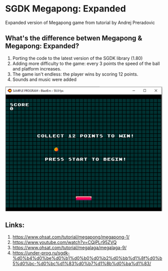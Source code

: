 # SGDK Megapong: Expanded
Expanded version of Megapong game from tutorial by Andrej Preradovic

## What's the difference betwen Megapong & Megapong: Expanded?

1) Porting the code to the latest version of the SGDK library (1.80)
2) Adding more difficulty to the game: every 3 points the speed of the ball and platform increases.
3) The game isn't endless: the player wins by scoring 12 points.
4) Sounds and music were added

![alt text](https://github.com/mrglaster/SGDK-Megapong-Expanded/blob/main/screenshot.png?raw=true)


## Links:

1) https://www.ohsat.com/tutorial/megapong/megapong-1/
2) https://www.youtube.com/watch?v=CQjPLr95ZVQ
3) https://www.ohsat.com/tutorial/megalaga/megalaga-9/
4) https://under-prog.ru/sgdk-%d0%b4%d0%be%d0%b1%d0%b0%d0%b2%d0%bb%d1%8f%d0%b5%d0%bc-%d0%bc%d1%83%d0%b7%d1%8b%d0%ba%d1%83/


